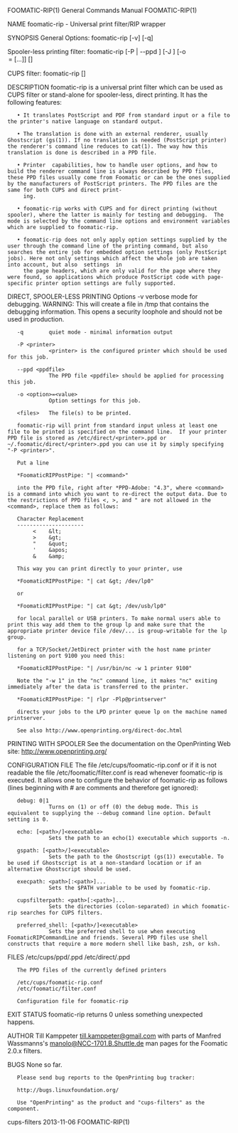 
FOOMATIC-RIP(1)                                                                                                                                 General Commands Manual                                                                                                                                 FOOMATIC-RIP(1)

NAME
       foomatic-rip - Universal print filter/RIP wrapper

SYNOPSIS
   General Options:
       foomatic-rip [-v] [-q] <mode-specific options>

   Spooler-less printing filter:
       foomatic-rip [-P <printer>  |  --ppd  <ppdfile> ]  [-J <jobtitle> ] [-o  <option>=<value>  [...]]  [<files>]

   CUPS filter:
       foomatic-rip <jobid> <user> <jobtitle> <numcopies> <options> [<file>]

DESCRIPTION
       foomatic-rip is a universal print filter which can be used as CUPS filter or stand-alone for spooler-less, direct printing. It has the following features:

       • It translates PostScript and PDF from standard input or a file to the printer's native language on standard output.

       • The translation is done with an external renderer, usually Ghostscript (gs(1)). If no translation is needed (PostScript printer) the renderer's command line reduces to cat(1). The way how this translation is done is described in a PPD file.

       • Printer  capabilities, how to handle user options, and how to build the renderer command line is always described by PPD files, these PPD files usually come from Foomatic or can be the ones supplied by the manufacturers of PostScript printers. The PPD files are the same for both CUPS and direct print‐
         ing.

       • foomatic-rip works with CUPS and for direct printing (without spooler), where the latter is mainly for testing and debugging.  The mode is selected by the command line options and environment variables which are supplied to foomatic-rip.

       • foomatic-rip does not only apply option settings supplied by the user through the command line of the printing command, but also searches the entire job for embedded option settings (only PostScript jobs). Here not only settings which affect the whole job are taken into account, but also  settings  in
         the page headers, which are only valid for the page where they were found, so applications which produce PostScript code with page-specific printer option settings are fully supported.

DIRECT, SPOOLER-LESS PRINTING
   Options
       -v        verbose mode for debugging.  WARNING: This will create a file in /tmp that contains the debugging information.  This opens a security loophole and should not be used in production.

       -q        quiet mode - minimal information output

       -P <printer>
                 <printer> is the configured printer which should be used for this job.

       --ppd <ppdfile>
                 The PPD file <ppdfile> should be applied for processing this job.

       -o <option>=<value>
                 Option settings for this job.

       <files>   The file(s) to be printed.

       foomatic-rip will print from standard input unless at least one file to be printed is specified on the command line.  If your printer PPD file is stored as /etc/direct/<printer>.ppd or ~/.foomatic/direct/<printer>.ppd you can use it by simply specifying "-P <printer>".

       Put a line

       *FoomaticRIPPostPipe: "| <command>"

       into the PPD file, right after *PPD-Adobe: "4.3", where <command> is a command into which you want to re-direct the output data. Due to the restrictions of PPD files <, >, and " are not allowed in the <command>, replace them as follows:

       Character Replacement
       ---------------------
            <    &lt;
            >    &gt;
            "    &quot;
            '    &apos;
            &    &amp;

       This way you can print directly to your printer, use

       *FoomaticRIPPostPipe: "| cat &gt; /dev/lp0"

       or

       *FoomaticRIPPostPipe: "| cat &gt; /dev/usb/lp0"

       for local parallel or USB printers. To make normal users able to print this way add them to the group lp and make sure that the appropriate printer device file /dev/... is group-writable for the lp group.

       for a TCP/Socket/JetDirect printer with the host name printer listening on port 9100 you need this:

       *FoomaticRIPPostPipe: "| /usr/bin/nc -w 1 printer 9100"

       Note the "-w 1" in the "nc" command line, it makes "nc" exiting immediately after the data is transferred to the printer.

       *FoomaticRIPPostPipe: "| rlpr -Plp@printserver"

       directs your jobs to the LPD printer queue lp on the machine named printserver.

       See also http://www.openprinting.org/direct-doc.html

PRINTING WITH SPOOLER
       See the documentation on the OpenPrinting Web site: http://www.openprinting.org/

CONFIGURATION FILE
       The file /etc/cups/foomatic-rip.conf or if it is not readable the file /etc/foomatic/filter.conf is read whenever foomatic-rip is executed. It allows one to configure the behavior of foomatic-rip as follows (lines beginning with # are comments and therefore get ignored):

       debug: 0|1
                 Turns on (1) or off (0) the debug mode. This is equivalent to supplying the --debug command line option. Default setting is 0.

       echo: [<path>/]<executable>
                 Sets the path to an echo(1) executable which supports -n.

       gspath: [<path>/]<executable>
                 Sets the path to the Ghostscript (gs(1)) executable. To be used if Ghostscript is at a non-standard location or if an alternative Ghostscript should be used.

       execpath: <path>[:<path>]...
                 Sets the $PATH variable to be used by foomatic-rip.

       cupsfilterpath: <path>[:<path>]...
                 Sets the directories (colon-separated) in which foomatic-rip searches for CUPS filters.

       preferred_shell: [<path>/]<executable>
                 Sets the preferred shell to use when executing FoomaticRIPCommandLine and friends. Several PPD files use shell constructs that require a more modern shell like bash, zsh, or ksh.

FILES
       /etc/cups/ppd/<printer>.ppd
       /etc/direct/<printer>.ppd

       The PPD files of the currently defined printers

       /etc/cups/foomatic-rip.conf
       /etc/foomatic/filter.conf

       Configuration file for foomatic-rip

EXIT STATUS
       foomatic-rip returns 0 unless something unexpected happens.

AUTHOR
       Till Kamppeter <till.kamppeter@gmail.com> with parts of Manfred Wassmanns's <manolo@NCC-1701.B.Shuttle.de> man pages for the Foomatic 2.0.x filters.

BUGS
       None so far.

       Please send bug reports to the OpenPrinting bug tracker:

       http://bugs.linuxfoundation.org/

       Use "OpenPrinting" as the product and "cups-filters" as the component.

cups-filters                                                                                                                                           2013-11-06                                                                                                                                       FOOMATIC-RIP(1)
